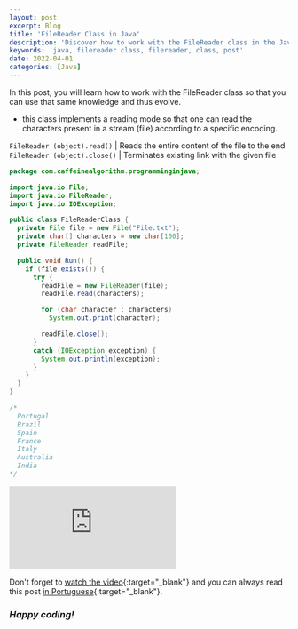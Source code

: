 ```yaml
---
layout: post
excerpt: Blog
title: 'FileReader Class in Java'
description: 'Discover how to work with the FileReader class in the Java programming language. Get answers to your questions with the theory and examples presented.'
keywords: 'java, filereader class, filereader, class, post'
date: 2022-04-01
categories: [Java]
---
```


In this post, you will learn how to work with the FileReader class so that you can use that same knowledge and thus evolve.

- this class implements a reading mode so that one can read the characters present in a stream (file) according to a specific encoding.

`FileReader (object).read()` | Reads the entire content of the file to the end
`FileReader (object).close()` | Terminates existing link with the given file

```java
package com.caffeinealgorithm.programminginjava;

import java.io.File;
import java.io.FileReader;
import java.io.IOException;

public class FileReaderClass {
  private File file = new File("File.txt");
  private char[] characters = new char[100];
  private FileReader readFile;

  public void Run() {
    if (file.exists()) {
      try {
        readFile = new FileReader(file);
        readFile.read(characters);

        for (char character : characters)
          System.out.print(character);

        readFile.close();
      }
      catch (IOException exception) {
        System.out.println(exception);
      }
    }
  }
}

/*
  Portugal
  Brazil
  Spain
  France
  Italy
  Australia
  India
*/
```

<div class="video-container">
  <iframe src="https://www.youtube.com/embed/22Np9fJQv-E" frameborder="0" allowfullscreen></iframe>
</div>

Don't forget to [watch the video](https://youtu.be/22Np9fJQv-E){:target="\_blank"} and you can always read this post [in Portuguese](https://caffeinealgorithm.com/blog/20220401/classe-filereader-em-java/){:target="\_blank"}.

### _Happy coding!_
